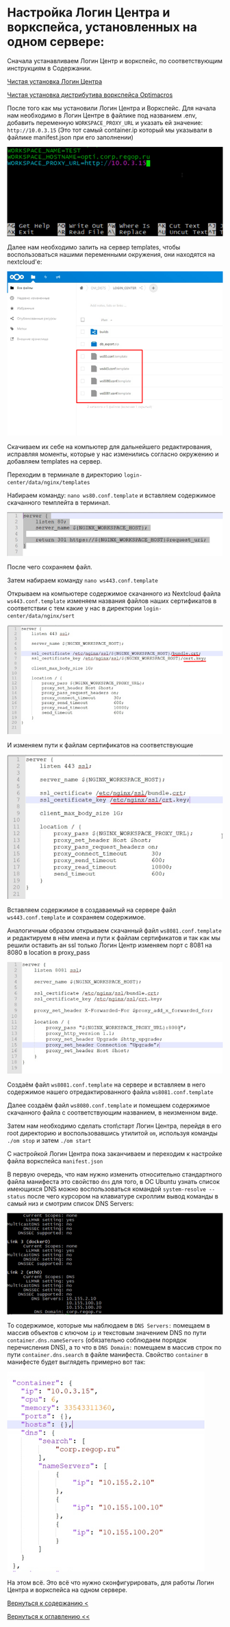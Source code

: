 # Настройка Логин Центра и воркспейса, установленных на одном сервере:

Сначала устанавливаем Логин Центр и воркспейс, по соответствующим инструкциям в Содержании.

[Чистая установка Логин Центра](cleanInstallationLc.md)

[Чистая установка дистрибутива воркспейса Optimacros](cleanInstallation.md)

После того как мы установили Логин Центра и Воркспейс.
Для начала нам необходимо в Логин Центре в файлике под названием .env, добавить переменную `WORKSPACE_PROXY_URL` и 
указать ей значение: `http://10.0.3.15` (Это тот самый container.ip который мы указывали в файлике manifest.json при 
его заполнении)

![](./pictures/addedVariable.png)

Далее нам необходимо залить на сервер templates, чтобы воспользоваться нашими переменными окружения, они находятся на 
nextcloud'е:

![](./pictures/templates.png)

Скачиваем их себе на компьютер для дальнейшего редактирования, исправляя моменты, которые у нас изменились согласно 
окружению и добавляем templates на сервер.

Переходим в терминале в директорию `login-center/data/nginx/templates`

Набираем команду: `nano ws80.conf.template` и вставляем содержимое скачанного темплейта в терминал. 

![](./pictures/ws80Conf.png)

После чего сохраняем файл.

Затем набираем команду `nano ws443.conf.template`

Открываем на компьютере содержимое скачанного из Nextcloud файла `ws443.conf.template` изменяем названия файлов 
наших сертификатов в соответствии с тем какие у нас в директории `login-center/data/nginx/sert` 

![](./pictures/ws443.png)

И изменяем пути к файлам сертификатов на соответствующие

![](./pictures/sertPath.png)

Вставляем содержимое в создаваемый на сервере файл `ws443.conf.template` и сохраняем содержимое.

Аналогичным образом открываем скачанный файл `ws8081.conf.template` и редактируем в нём имена и пути к файлам 
сертификатов и так как мы решили оставить ан ssl только Логин Центр изменяем порт с 8081 на 8080 в location в proxy_pass

![](./pictures/ws8081.png)

Создаём файл `ws8081.conf.template` на сервере и вставляем в него содержимое нашего отредактированного файла 
`ws8081.conf.template`

Далее создаём файл `ws8080.conf.template` и помещаем содержимое скачанного файла с соответствующим названием, в 
неизменном виде.

Затем нам необходимо сделать стоп\старт Логин Центра, перейдя в его root директорию и воспользовавшись утилитой `om`, 
используя команды `./om stop` и затем `./om start`

С настройкой Логин Центра пока заканчиваем и переходим к настройке файла воркспейса `manifest.json`

В первую очередь, что нам нужно изменить относительно стандартного файла манифеста это свойство `dns` для того, в ОС 
Ubuntu узнать список имеющихся DNS можно воспользоваться командой `system-resolve --status` после чего курсором на 
клавиатуре скроллим вывод команды в самый низ и смотрим список DNS Servers:

![](./pictures/outputDnsUbuntu.png)

То содержимое, которые мы наблюдаем в `DNS Servers:` помещаем в массив объектов с ключом `ip` и текстовым значением DNS
 по пути `container.dns.nameServers` (обязательно соблюдаем порядок перечисления DNS), а то что в `DNS Domain:` помещаем
  в массив строк по пути `container.dns.search` в файле манифеста. Свойство `container` в манифесте будет выглядеть 
  примерно вот так:
  
![](./pictures/manifestContainer.png)

На этом всё. Это всё что нужно сконфигурировать, для работы Логин Центра и воркспейса на одном сервере.

[Вернуться к содержанию <](contents.md)

[Вернуться к оглавлению <<](index.md)
